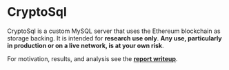 # CryptoSql

CryptoSql is a custom MySQL server that uses the Ethereum blockchain as storage backing. It is intended for **research use only**. **Any use, particularly in production or on a live network, is at your own risk**.

For motivation, results, and analysis see the **[report writeup](CryptoSQL-Writeup.pdf)**.
